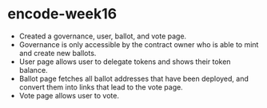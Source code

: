 # encode-week16
- Created a governance, user, ballot, and vote page.
- Governance is only accessible by the contract owner who is able to mint and create new ballots.
- User page allows user to delegate tokens and shows their token balance.
- Ballot page fetches all ballot addresses that have been deployed, and convert them into links that lead to the vote page.
- Vote page allows user to vote.
